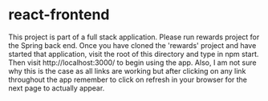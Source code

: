 # react-frontend

This project is part of a full stack application.  Please run rewards project for the Spring back end.  Once you have cloned the 'rewards' project and have started that application, visit the root of this directory and type in npm start.  Then visit http://localhost:3000/ to begin using the app.  Also, I am not sure why this is the case as all links are working but after clicking on any link throughout the app remember to click on refresh in your browser for the next page to actually appear.  
